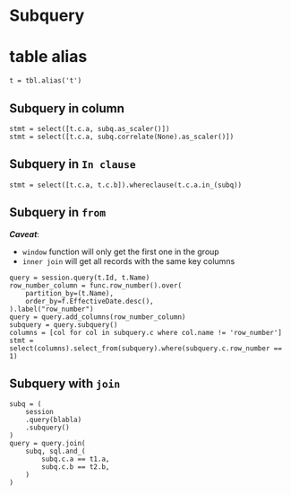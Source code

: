 # Subquery

# table alias
```
t = tbl.alias('t')
```

## Subquery in column
```
stmt = select([t.c.a, subq.as_scaler()])
stmt = select([t.c.a, subq.correlate(None).as_scaler()])
```

## Subquery in `In clause`
```
stmt = select([t.c.a, t.c.b]).whereclause(t.c.a.in_(subq))
```

## Subquery in `from`
***Caveat***: 
- `window` function will only get the first one in the group
- `inner join` will get all records with the same key columns
```
query = session.query(t.Id, t.Name)
row_number_column = func.row_number().over(
    partition_by=(t.Name),
    order_by=f.EffectiveDate.desc(),
).label("row_number")
query = query.add_columns(row_number_column)
subquery = query.subquery()
columns = [col for col in subquery.c where col.name != 'row_number']
stmt = select(columns).select_from(subquery).where(subquery.c.row_number == 1)
```

## Subquery with `join`
```
subq = (
    session
    .query(blabla)
    .subquery()
)
query = query.join(
    subq, sql.and_(
        subq.c.a == t1.a,
        subq.c.b == t2.b,
    )
)
```
